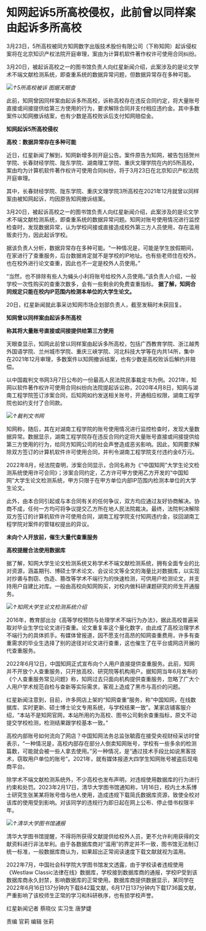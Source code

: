 # 知网起诉5所高校侵权，此前曾以同样案由起诉多所高校

3月23日，5所高校被同方知网数字出版技术股份有限公司（下称知网）起诉侵权案将在北京知识产权法院开庭审理，案由为计算机软件著作权许可使用合同纠纷。

3月20日，被起诉高校之一的图书馆负责人向红星新闻介绍，此案涉及的是论文学术不端文献检测系统，即查重系统的数据异常问题，但数据异常存在多种可能。

![](https://inews.gtimg.com/om_bt/OWWQg6Ws02dnOtvZO0_DTOMyzGBeghqApQuvqZHIKjQhAAA/1000)_↑5所高校被诉
图据天眼查_

此前，知网曾因同样案由起诉多所高校，诉称高校存在违反合同约定，将大量账号直接或间接提供给第三方使用的行为，要求解除合同并支付相应违约金。其中多数案件以知网撤诉结案，也有少数是高校败诉后支付知网赔偿金。

**知网起诉5所高校侵权**

**高校：数据异常存在多种可能**

近日，红星新闻了解到，知网新增多则开庭公告。案件原告为知网，被告包括贺州学院、长春财经学院、陇东学院、湖南理工学院、重庆文理学院在内的5所高校，案由均为计算机软件著作权许可使用合同纠纷，将于3月23日在北京知识产权法院开庭审理。

其中，长春财经学院、陇东学院、重庆文理学院3所高校在2021年12月就曾以同样案由被知网起诉，均因原告知网撤诉结案。

3月20日，被起诉高校之一的图书馆负责人向红星新闻介绍，此案涉及的是论文学术不端文献检测系统，即查重系统的数据异常问题。知网对账号使用情况进行监控检查时，发现数据异常，认为学校间接或直接造成校外第三方人员使用，存在滥用贩卖行为，因此起诉学校。

据该负责人分析，数据异常存在多种可能。“一种情况是，可能是学生放假期间，在家进行了查重服务，后台数据肯定就不是学校的IP地址。也有些老师住在校外，也在校外进行论文查重，因此也不一定是校外人员使用。”

“当然，也不排除有些人为蝇头小利将账号给校外人员使用。”该负责人介绍，一般学校一次性购买的查重次数多，会有一些剩余的免费查重指标。
**据了解，知网合同规定只能在校内IP范围内检测本单位的大学生论文。**

20日，红星新闻就此事采访知网市场企划部负责人，截至发稿时未获回复。

**知网曾以同样案由起诉多所高校**

**称其将大量账号直接或间接提供给第三方使用**

天眼查显示，知网此前曾以同样案由起诉多所高校，包括广西教育学院、浙江越秀外国语学院、兰州城市学院、重庆三峡学院、河北科技大学等在内共14所，集中在2021年12月审理，多数案件以知网撤诉结案，也有少数是高校败诉后解约并赔偿。

以中国裁判文书网3月7日公布的一份最高人民法院民事裁定书为例。2021年，知网以软件著作权许可使用合同纠纷向法院提起诉讼称，2020年4月8日，知网与湖南工程学院签订涉案合同，后知网如约发送相关账号，开通相应权限，湖南工程学院也如约支付了合同款。

![](https://inews.gtimg.com/om_bt/Ottt_j1upmN4F44lTvXE7Sh6yjuonkUfTji7VgxxAncbwAA/1000)_↑裁判文书网_

知网称，随后，其在对湖南工程学院的账号使用情况进行监控检查时，发现大量数据异常。数据显示，湖南工程学院存在违反合同约定将大量账号直接或间接提供给第三方使用的行为，给同方知网公司的社会声誉造成恶劣影响。因此，知网要求解除双方签订的计算机软件许可使用合同，并判令湖南工程学院支付违约金6万元。

2022年8月，经法院查明，涉案合同显示，合同名称为《“中国知网”大学生论文检测系统使用许可合同》；涉案合同约定，乙方许可甲方使用乙方开发的“中国知网”大学生论文检测系统，甲方只限于在甲方单位内部IP范围内检测本单位的大学生论文。

此外，由本合同引起或与本合同有关的任何争议，双方均应通过友好协商解决。协商不成，任何一方均可将争议提交乙方所在地人民法院裁决。最终，法院判决解除双方签订的计算机软件许可使用合同，湖南工程学院支付知网违约金，驳回湖南工程学院对案件的管辖权提出的异议。

**未向个人开放前，催生大量代查重服务**

**高校提醒合法使用数据库**

据了解，知网大学生论文检测系统又称学术不端文献检测系统，拥有全面专业的比对资源，涵盖期刊、博硕士学术论文、会议论文等全文的海量比对数据库，以实现对抄袭与剽窃、伪造、篡改等学术不端行为的快速检测，可供用户检测论文，并支持用户自建比对库。一般由高校向知网购买，对校内做科研课题研究的师生开通服务。

![](https://inews.gtimg.com/om_bt/OGdJem3MZ6uD66QERYmUFN9_mWWdBZOeuSO4tYOspTi1gAA/1000)_↑知网大学生论文检测系统介绍_

2016年，教育部出台《高等学校预防与处理学术不端行为办法》，据此高校普遍采取对毕业生学位论文进行查重。论文重复率这个量化数字，由此成了高校治理学术不端行为的具体抓手。有媒体曾报道，因不愿支付高昂的知网查重费用，许多有查重需求的毕业生选择了别的途径对论文进行查重，这也催生了在平台或网店开展的代查重服务。

2022年6月12日，中国知网正式宣布向个人用户直接提供查重服务。此前，知网并不开放个人查重服务，只开放高校、研究院等机构用户。据知网当年6月发布的《个人查重服务常见问题》称，知网过去只面向机构提供查重服务，忽略了广大个人用户学术规范自检与查新等实际需求，客观上造成了黑市与高价的问题。

红星新闻注意到，目前，许多网店上架的“知网查重”服务，称“中国知网，在线数据库、实时更新、硕士博士论文专用系统，与学校结果一致”。某家店铺客服介绍，“本站不是知网官网，本站所用的为高校、图书公司剩余查重指标，原文不动提交学校检测，检测结果跟学校基本一致。”

高校内部账号如何流向了网店？中国知网法务总监张毓霞在接受央视财经采访时曾表示，“一种情况是，高校内部存在部分人倒卖知网账号，学校有一些多余的检测篇数，可能就会被一些人拿去使用。”另一种情况，是“通过技术手段比如说黑客技术，窃取用户单位的账号”。2021年，就有媒体报道大四学生知网账号被盗后现电商平台。

除学术不端文献检测系统外，不少高校也发布声明，对违规使用数据库的行为进行约束和处罚。2023年2月17日，清华大学图书馆通知称，1月16日，校内土木系博士研究生张某某将账号借与他人使用，造成违规下载简氏数据库资源，致使全校对该库的使用受到影响。对该同学的违规行为即日起在网上公布、停止借书权限半年。

![](https://inews.gtimg.com/om_bt/OJHPYj858Rd0NgHxCBEN67WozohDR4n6ARMsuxUXGc994AA/1000)_↑清华大学图书馆通报_

清华大学图书馆提醒，不得将所获得文献提供给校外人员，更不允许利用获得的文献资料进行非法牟利。由于各数据库商对“滥用”的界定并不一致，图书馆无法制订统一标准，一般数据库商认为，如果超出正常阅读速度下载文献就视为滥用。

2022年7月，中国社会科学院大学图书馆发文透露，由于学校读者违规使用《Westlaw
Classic法律在线》数据库，学校接到数据库商的通报，学校IP受到该数据库商永久封禁，影响数据库的正常使用。数据库商提供数据显示，某同学在2022年6月16日137分钟内下载842篇文献，6月17日137分钟内下载1736篇文献，严重影响了该校师生正常的学习和科研秩序，也有损学校声誉。

红星新闻记者 蔡晓仪 实习生 唐梦婕

责编 官莉 编辑 张莉

